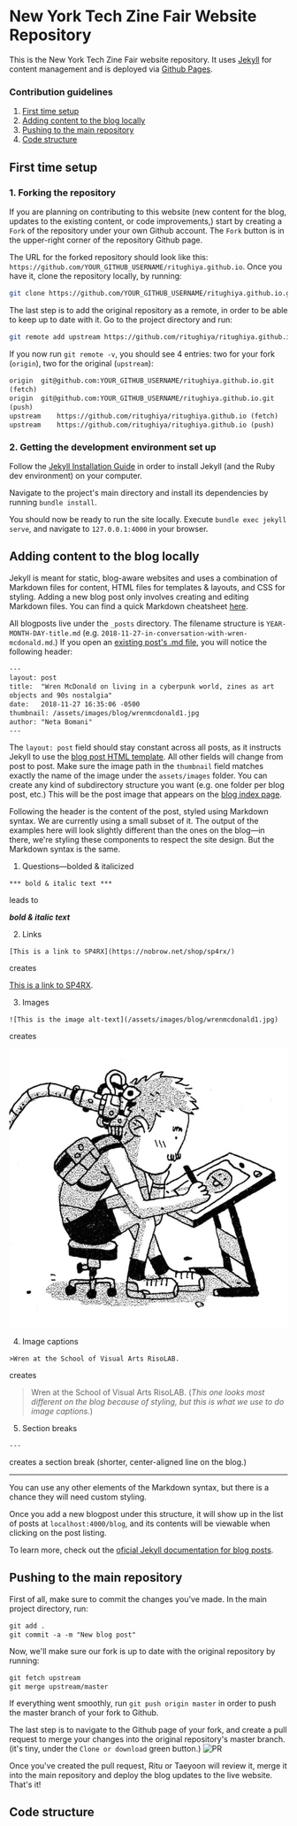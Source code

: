 # New York Tech Zine Fair Website Repository

This is the New York Tech Zine Fair website repository. It uses [Jekyll](https://jekyllrb.com/) for content management and is deployed via [Github Pages](https://pages.github.com/).

### Contribution guidelines
1. [First time setup](#first-time-setup)
2. [Adding content to the blog locally](#adding-content-to-the-blog-locally)
3. [Pushing to the main repository](#pushing-to-the-main-repository) 
3. [Code structure](#code-structure)


## First time setup

### 1. Forking the repository
If you are planning on contributing to this website (new content for the blog, updates to the existing content, or code improvements,) start by creating a `Fork` of the repository under your own Github account. The `Fork` button is in the upper-right corner of the repository Github page.

The URL for the forked repository should look like this: `https://github.com/YOUR_GITHUB_USERNAME/ritughiya.github.io`. Once you have it, clone the repository locally, by running:

```bash
git clone https://github.com/YOUR_GITHUB_USERNAME/ritughiya.github.io.git
```

The last step is to add the original repository as a remote, in order to be able to keep up to date with it. Go to the project directory and run:

```bash
git remote add upstream https://github.com/ritughiya/ritughiya.github.io.git
```

If you now run `git remote -v`, you should see 4 entries: two for your fork (`origin`), two for the original (`upstream`):
```
origin	git@github.com:YOUR_GITHUB_USERNAME/ritughiya.github.io.git (fetch)
origin	git@github.com:YOUR_GITHUB_USERNAME/ritughiya.github.io.git (push)
upstream	https://github.com/ritughiya/ritughiya.github.io (fetch)
upstream	https://github.com/ritughiya/ritughiya.github.io (push)
```


### 2. Getting the development environment set up

Follow the [Jekyll Installation Guide](https://jekyllrb.com/docs/installation/) in order to install Jekyll (and the Ruby dev environment) on your computer. 

Navigate to the project's main directory and install its dependencies by running `bundle install`.

You should now be ready to run the site locally. Execute `bundle exec jekyll serve`, and navigate to `127.0.0.1:4000` in your browser. 


## Adding content to the blog locally

Jekyll is meant for static, blog-aware websites and uses a combination of Markdown files for content, HTML files for templates & layouts, and CSS for styling. Adding a new blog post only involves creating and editing Markdown files. You can find a quick Markdown cheatsheet [here](https://github.com/adam-p/markdown-here/wiki/Markdown-Cheatsheet).

All blogposts live under the `_posts` directory. The filename structure is `YEAR-MONTH-DAY-title.md` (e.g. `2018-11-27-in-conversation-with-wren-mcdonald.md`.) If you open an [existing post's .md file](https://raw.githubusercontent.com/CezarMocan/ritughiya.github.io/master/_posts/2018-11-27-in-conversation-with-wren-mcdonald.md), you will notice the following header:
```
---
layout: post
title:  "Wren McDonald on living in a cyberpunk world, zines as art objects and 90s nostalgia"
date:   2018-11-27 16:35:06 -0500
thumbnail: /assets/images/blog/wrenmcdonald1.jpg
author: "Neta Bomani"
---
```

The `layout: post` field should stay constant across all posts, as it instructs Jekyll to use the [blog post HTML template](https://github.com/ritughiya/ritughiya.github.io/blob/master/_layouts/post.html). All other fields will change from post to post. Make sure the image path in the `thumbnail` field matches exactly the name of the image under the `assets/images` folder. You can create any kind of subdirectory structure you want (e.g. one folder per blog post, etc.) This will be the post image that appears on the [blog index page](http://techzinefair.org/blog).

Following the header is the content of the post, styled using Markdown syntax. We are currently using a small subset of it. The output of the examples here will look slightly different than the ones on the blog—in there, we're styling these components to respect the site design. But the Markdown syntax is the same.

1. Questions—bolded & italicized
```
*** bold & italic text ***
``` 
leads to

***bold & italic text***

2. Links
```
[This is a link to SP4RX](https://nobrow.net/shop/sp4rx/)
```
creates

[This is a link to SP4RX](https://nobrow.net/shop/sp4rx/).

3. Images
```
![This is the image alt-text](/assets/images/blog/wrenmcdonald1.jpg)
```
creates

![This is the image alt-text](/assets/images/blog/wrenmcdonald1.jpg)

4. Image captions
```
>Wren at the School of Visual Arts RisoLAB.
```
creates

>Wren at the School of Visual Arts RisoLAB. (*This one looks most different on the blog because of styling, but this is what we use to do image captions.*)

5. Section breaks
```
---
```

creates a section break (shorter, center-aligned line on the blog.)

---

You can use any other elements of the Markdown syntax, but there is a chance they will need custom styling. 

Once you add a new blogpost under this structure, it will show up in the list of posts at `localhost:4000/blog`, and its contents will be viewable when clicking on the post listing.

To learn more, check out the [oficial Jekyll documentation for blog posts](https://jekyllrb.com/docs/posts/).

## Pushing to the main repository
First of all, make sure to commit the changes you've made. In the main project directory, run: 

```
git add .
git commit -a -m "New blog post"
```

Now, we'll make sure our fork is up to date with the original repository by running:

```
git fetch upstream
git merge upstream/master
```

If everything went smoothly, run `git push origin master` in order to push the master branch of your fork to Github. 

The last step is to navigate to the Github page of your fork, and create a pull request to merge your changes into the original repository's master branch. (it's tiny, under the `Clone or download` green button.)
![PR](https://i.imgur.com/cf2vbeB.png)

Once you've created the pull request, Ritu or Taeyoon will review it, merge it into the main repository and deploy the blog updates to the live website. That's it!

## Code structure
